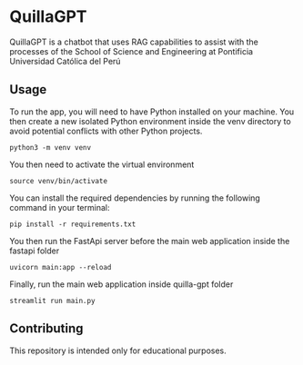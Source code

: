 # QuillaGPT
QuillaGPT is a chatbot that uses RAG capabilities to assist with the processes of the School of Science and Engineering at Pontificia Universidad Católica del Perú
## Usage
To run the app, you will need to have Python installed on your machine. You then create a new isolated Python environment inside the venv directory to avoid potential conflicts with other Python projects.
```
python3 -m venv venv
```
You then need to activate the virtual environment
```
source venv/bin/activate
```
You can install the required dependencies by running the following command in your terminal:
```
pip install -r requirements.txt
```
You then run the FastApi server before the main web application inside the fastapi folder
```
uvicorn main:app --reload
```
Finally, run the main web application inside quilla-gpt folder
```
streamlit run main.py
```
## Contributing
This repository is intended only for educational purposes.